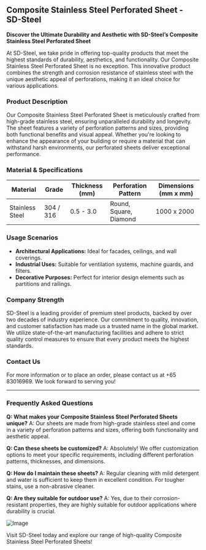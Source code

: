 ## Composite Stainless Steel Perforated Sheet - SD-Steel

**Discover the Ultimate Durability and Aesthetic with SD-Steel’s Composite Stainless Steel Perforated Sheet**

At SD-Steel, we take pride in offering top-quality products that meet the highest standards of durability, aesthetics, and functionality. Our Composite Stainless Steel Perforated Sheet is no exception. This innovative product combines the strength and corrosion resistance of stainless steel with the unique aesthetic appeal of perforations, making it an ideal choice for various applications.

### Product Description

Our Composite Stainless Steel Perforated Sheet is meticulously crafted from high-grade stainless steel, ensuring unparalleled durability and longevity. The sheet features a variety of perforation patterns and sizes, providing both functional benefits and visual appeal. Whether you're looking to enhance the appearance of your building or require a material that can withstand harsh environments, our perforated sheets deliver exceptional performance.

### Material & Specifications

| **Material**         | **Grade**     | **Thickness (mm)** | **Perforation Pattern** | **Dimensions (mm x mm)** |
|----------------------|---------------|--------------------|--------------------------|---------------------------|
| Stainless Steel      | 304 / 316     | 0.5 - 3.0          | Round, Square, Diamond  | 1000 x 2000               |

### Usage Scenarios

- **Architectural Applications:** Ideal for facades, ceilings, and wall coverings.
- **Industrial Uses:** Suitable for ventilation systems, machine guards, and filters.
- **Decorative Purposes:** Perfect for interior design elements such as partitions and railings.

### Company Strength

SD-Steel is a leading provider of premium steel products, backed by over two decades of industry experience. Our commitment to quality, innovation, and customer satisfaction has made us a trusted name in the global market. We utilize state-of-the-art manufacturing facilities and adhere to strict quality control measures to ensure that every product meets the highest standards.

### Contact Us

For more information or to place an order, please contact us at +65 83016969. We look forward to serving you!

---

### Frequently Asked Questions

**Q: What makes your Composite Stainless Steel Perforated Sheets unique?**
A: Our sheets are made from high-grade stainless steel and come in a variety of perforation patterns and sizes, offering both functionality and aesthetic appeal.

**Q: Can these sheets be customized?**
A: Absolutely! We offer customization options to meet your specific requirements, including different perforation patterns, thicknesses, and dimensions.

**Q: How do I maintain these sheets?**
A: Regular cleaning with mild detergent and water is sufficient to keep them in excellent condition. For tougher stains, use a non-abrasive cleaner.

**Q: Are they suitable for outdoor use?**
A: Yes, due to their corrosion-resistant properties, they are highly suitable for outdoor applications where durability is crucial.

![Image](https://github.com/user-attachments/assets/2567258e-e124-4816-932d-1809bd27ef0b)

Visit SD-Steel today and explore our range of high-quality Composite Stainless Steel Perforated Sheets!